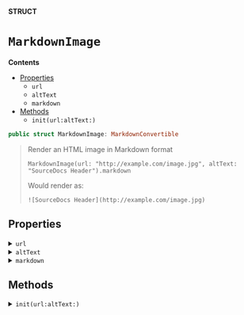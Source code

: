 **STRUCT**

# `MarkdownImage`

**Contents**

- [Properties](#properties)
  - `url`
  - `altText`
  - `markdown`
- [Methods](#methods)
  - `init(url:altText:)`

```swift
public struct MarkdownImage: MarkdownConvertible
```

> Render an HTML image in Markdown format
>
>     MarkdownImage(url: "http://example.com/image.jpg", altText: "SourceDocs Header").markdown
>
> Would render as:
>
>     ![SourceDocs Header](http://example.com/image.jpg)

## Properties
<details><summary><code>url</code></summary>

```swift
public let url: String
```

> URL where the image is located. Can be absolute or relative.
</details>

<details><summary><code>altText</code></summary>

```swift
public let altText: String
```

> Alternate text to display on non-graphic browsers or to be used by screen readers.
</details>

<details><summary><code>markdown</code></summary>

```swift
public var markdown: String
```

> Generated Markdown output
</details>

## Methods
<details><summary><code>init(url:altText:)</code></summary>

```swift
public init(url: String, altText: String = "")
```

> MarkdownImage initializer
>
> - Parameters:
>   - url: URL where the image is located. Can be absolute or relative.
>   - altText: Alternate text to display on non-graphic browsers or to be used by screen readers.

#### Parameters

| Name | Description |
| ---- | ----------- |
| url | URL where the image is located. Can be absolute or relative. |
| altText | Alternate text to display on non-graphic browsers or to be used by screen readers. |
</details>